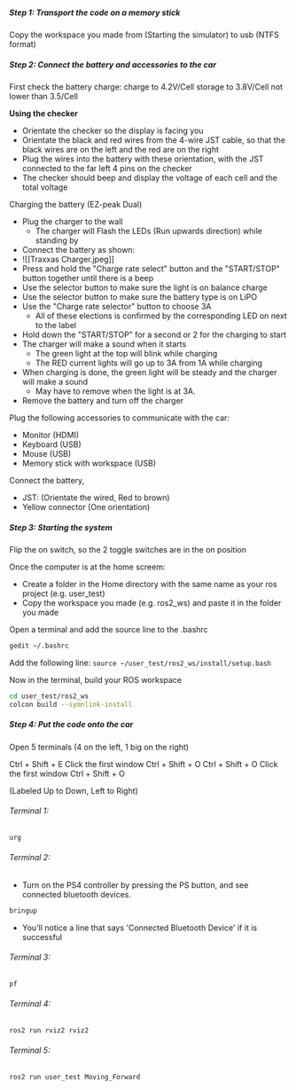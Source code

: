 
##### Step 1: Transport the code on a memory stick
Copy the workspace you made from (Starting the simulator) to usb (NTFS format)

##### Step 2: Connect the battery and accessories to the car
First check the battery charge:
charge to 4.2V/Cell
storage to 3.8V/Cell
not lower than 3.5/Cell

**Using the checker**
- Orientate the checker so the display is facing you
- Orientate the black and red wires from the 4-wire JST cable, so that the black wires are on the left and the red are on the right
- Plug the wires into the battery with these orientation, with the JST connected to the far left 4 pins on the checker
- The checker should beep and display the voltage of each cell and the total voltage

Charging the battery (EZ-peak Dual)
- Plug the charger to the wall
	- The charger will Flash the LEDs (Run upwards direction) while standing by
- Connect the battery as shown:
- ![[Traxxas Charger.jpeg]]
- Press and hold the "Charge rate select" button and the "START/STOP" button together until there is a beep
- Use the selector button to make sure the light is on balance charge
- Use the selector button to make sure the battery type is on LiPO
- Use the "Charge rate selector" button to choose 3A
	- All of these elections is confirmed by the corresponding LED on next to the label
- Hold down the "START/STOP" for a second or 2 for the charging to start
- The charger will make a sound when it starts
	- The green light at the top will blink while charging
	- The RED current lights will go up to 3A from 1A while charging
- When charging is done, the green light will be steady and the charger will make a sound
	- May have to remove when the light is at 3A.
- Remove the battery and turn off the charger

Plug the following accessories to communicate with the car:
- Monitor (HDMI)
- Keyboard (USB)
- Mouse (USB)
- Memory stick with workspace (USB)

Connect the battery, 
- JST: (Orientate the wired, Red to brown)
- Yellow connector (One orientation)

##### Step 3: Starting the system
Flip the on switch, so the 2 toggle switches are in the on position

Once the computer is at the home screem:
- Create a folder in the Home directory with the same name as your ros project (e.g. user_test)
- Copy the workspace you made (e.g. ros2_ws) and paste it in the folder you made

Open a terminal and add the source line to the .bashrc
```bash
gedit ~/.bashrc
```
Add the following line:
`source ~/user_test/ros2_ws/install/setup.bash`

Now in the terminal, build your ROS workspace
```bash
cd user_test/ros2_ws
colcon build --symnlink-install
```

##### Step 4: Put the code onto the car
Open 5 terminals (4 on the left, 1 big on the right)

Ctrl + Shift + E
Click the first window
Ctrl + Shift + O
Ctrl + Shift + O
Click the first window
Ctrl + Shift + O


(Labeled Up to Down, Left to Right)
###### Terminal 1:
```bash
urg
```

###### Terminal 2:
- Turn on the PS4 controller by pressing the PS button, and see connected bluetooth devices.
```bash
bringup
```
- You'll notice a line that says 'Connected Bluetooth Device' if it is successful
###### Terminal 3:
```bash
pf
```
###### Terminal 4:
```bash
ros2 run rviz2 rviz2
```
###### Terminal 5:

```bash
ros2 run user_test Moving_Forward
```